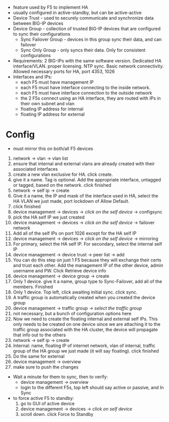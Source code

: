 - feature used by F5 to implement HA
- usually configured in active-standby, but can be active-active
- Device Trust - used to securely communicate and synchronize data between BIG-IP devices
- Device Group - collection of trusted BIG-IP devices that are configured to sync their configurations
	- Sync Failover Group - devices in this group sync their data, and can failover
	- Sync Only Group - only syncs their data. Only for consistent configurations
- Requirements: 2 BIG-IPs with the same software version. Dedicated HA interface/VLAN. proper licensing. NTP sync. Basic network connectivity. Allowed necessary ports for HA, port 4353, 1026
- Interfaces and IPs:
	- each F5 must have management IP 
	- each F5 must have interface connecting to the inside network. 
	- each F5 must have interface connection to the outside network
	- the 2 F5s connect using an HA interface, they are routed with IPs in their own subnet and vlan
	- floating IP address for internal
	- floating IP address for external

# Config
- must mirror this on both/all F5 devices
1. network -> vlan -> vlan list
2. ensure that internal and external vlans are already created with their associated interfaces
3. create a new vlan exclusive for HA. click create.
4. give it a name. Tag is optional. Add the appropriate interface, untagged or tagged, based on the network. click finished
5. network -> self ip -> create
6. Give it a name, the IP and mask of the interface used in HA, select the HA VLAN we just made, port lockdown of Allow Default.
7. click finished
8. device management -> devices -> *click on the self device* -> configsync
9. pick the HA self IP we just created
10. device management -> devices -> *click on the self device* -> failover network
11. Add all of the self IPs on port 1026 except for the HA self IP
12. device management -> devices -> *click on the self device* -> mirroring
13. For primary, select the HA self IP. For secondary, select the internal self IP
14. device management -> device trust -> peer list -> add
15. You can do this step on just 1 F5 because they will exchange their certs and trust each other. Add the management IP of the other device, admin username and PW. Click Retrieve device info
16. device management -> device group -> create
17. Only 1 device. give it a name, group type to Sync-Failover, add all of the members. Finished
18. Only 1 device. Top left, click awaiting initial sync. click sync.
19. A traffic group is automatically created when you created the device group
20. device management -> traffic group -> *select the traffic group*
21. not necessary, but a bunch of configuration options here
22. Now we need to create the floating internal and external self IPs. This only needs to be created on one device since we are attaching it to the traffic group associated with the HA cluster, the device will propagate that info out to the others
23. network -> self ip -> create
24. Internal: name, floating IP of internet network, vlan of internal, traffic group of the HA group we just made (it will say floating). click finished
25. Do the same for external
26. device management -> overview
27. make sure to push the changes 
- Wait a minute for them to sync, then to verify:
	- device management -> overview
	- login to the different F5s, top left should say active or passive, and In Sync
- to force active F5 to standby:
	1. go to GUI of active device
	2. device management -> devices -> *click on self device*
	3. scroll down. click Force to Standby